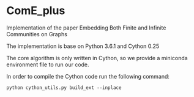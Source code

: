 # ComE_plus


Implementation of the paper Embedding Both Finite and Infinite Communities on Graphs

The implementation is base on Python 3.6.1 and Cython 0.25

The core algorithm is only written in Cython, so we provide a miniconda environment file to run our code.


In order to compile the Cython code run the following command:
```{r, engine='bash', count_lines}
python cython_utils.py build_ext --inplace
```